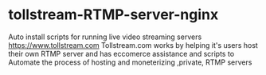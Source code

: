# tollstream-RTMP-server-nginx 
Auto install scripts for running live video streaming servers 
https://www.tollstream.com
Tollstream.com works by helping it's users host their own
RTMP server and has eccomerce assistance and scripts to 
Automate the process of hosting and moneterizing ,private, 
RTMP servers
